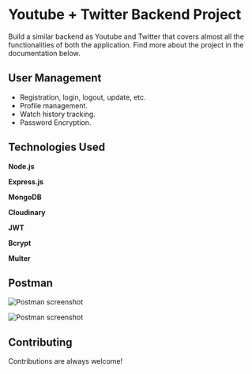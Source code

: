 
# Youtube + Twitter Backend Project

Build a similar backend as Youtube and Twitter that covers almost all the functionalities of both the application. Find more about the project in the documentation below.


## User Management

- Registration, login, logout, update, etc.
- Profile management.
- Watch history tracking.
- Password Encryption.





## Technologies Used

**Node.js**

**Express.js** 

**MongoDB**

**Cloudinary**

**JWT**

**Bcrypt**

**Multer**


## Postman

![Postman screenshot](https://github.com/sourav-bhowal/Backend-Project/blob/main/public/Screenshot_2024-02-17_000335.png)

![Postman screenshot](https://github.com/sourav-bhowal/Backend-Project/blob/main/public/Screenshot_2024-02-17_000403.png)


## Contributing

Contributions are always welcome!


